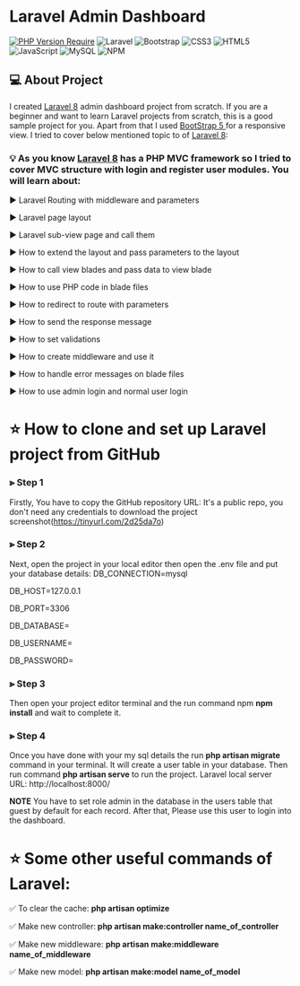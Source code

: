 # Laravel Admin Dashboard

[![PHP Version Require](https://img.shields.io/badge/PHP-777BB4?style=for-the-badge&logo=php&logoColor=white)](https://img.shields.io/badge/PHP-777BB4?style=for-the-badge&logo=php&logoColor=white)
![Laravel](https://img.shields.io/badge/laravel-%23FF2D20.svg?style=for-the-badge&logo=laravel&logoColor=white)
![Bootstrap](https://img.shields.io/badge/bootstrap-%238511FA.svg?style=for-the-badge&logo=bootstrap&logoColor=white)
![CSS3](https://img.shields.io/badge/css3-%231572B6.svg?style=for-the-badge&logo=css3&logoColor=white)
![HTML5](https://img.shields.io/badge/html5-%23E34F26.svg?style=for-the-badge&logo=html5&logoColor=white) 
![JavaScript](https://img.shields.io/badge/javascript-%23323330.svg?style=for-the-badge&logo=javascript&logoColor=%23F7DF1E)
![MySQL](https://img.shields.io/badge/mysql-%2300f.svg?style=for-the-badge&logo=mysql&logoColor=white)
![NPM](https://img.shields.io/badge/NPM-%23CB3837.svg?style=for-the-badge&logo=npm&logoColor=white)

## 💻 About Project
I created <a href="https://laravel.com/docs/8.x/releases">Laravel 8</a> admin dashboard project from scratch. If you are a beginner and want to learn Laravel projects from scratch, this is a good sample project for you. Apart from that I used <a href="https://getbootstrap.com/">BootStrap 5 </a> for a responsive view. I tried to cover below mentioned topic to of <a href="https://laravel.com/docs/8.x/releases">Laravel 8</a>:

### 💡 As you know <a href="https://laravel.com/docs/8.x/releases">Laravel 8</a> has a PHP MVC framework so I tried to cover MVC structure with login and register user modules. You will learn about:
▶ Laravel Routing with middleware and parameters

▶ Laravel page layout

▶ Laravel sub-view page and call them

▶ How to extend the layout and pass parameters to the layout

▶ How to call view blades and pass data to view blade 

▶ How to use PHP code in blade files

▶ How to redirect to route with parameters

▶ How to send the response message 

▶ How to set validations

▶ How to create middleware and use it

▶ How to handle error messages on blade files

▶ How to use admin login and normal user login



# ⭐ How to clone and set up Laravel project from GitHub

### ⪢ Step 1
Firstly, You have to copy the GitHub repository URL:
It's a public repo, you don't need any credentials to download the project
screenshot(https://tinyurl.com/2d25da7o)

### ⪢ Step 2
Next, open the project in your local editor then open the .env file and put your database details:
DB_CONNECTION=mysql

DB_HOST=127.0.0.1

DB_PORT=3306

DB_DATABASE=

DB_USERNAME=

DB_PASSWORD=

### ⪢ Step 3
Then open your project editor terminal and the run command npm <b>npm install</b> and wait to complete it.

### ⪢ Step 4
Once you have done with your my sql details the run <b>php artisan migrate</b> command in your terminal. It will create a user table in your database. Then run command <b>php artisan serve</b> to run the project. Laravel local server URL:
http://localhost:8000/

<b>NOTE</b> You have to set role admin in the database in the users table that guest by default for each record. After that, Please use this user to login into the dashboard.

# ⭐ Some other useful commands of Laravel:
✅ To clear the cache: <b>php artisan optimize</b>

✅ Make new controller:<b> php artisan make:controller name_of_controller</b>

✅ Make new middleware: <b>php artisan make:middleware name_of_middleware</b>

✅ Make new model: <b>php artisan make:model name_of_model</b>
